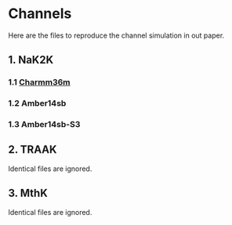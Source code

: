 # Channels
Here are the files to reproduce the channel simulation in out paper.  
## 1. NaK2K
### 1.1 [Charmm36m](NaK2K/01-Charmm36m/HRE/README.md)
### 1.2 Amber14sb
### 1.3 Amber14sb-S3

## 2. TRAAK
Identical files are ignored.  

## 3. MthK
Identical files are ignored.  
